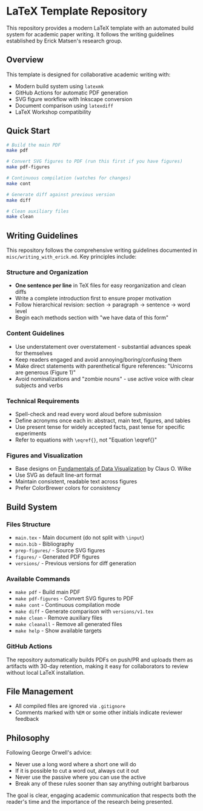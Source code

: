 # LaTeX Template Repository

This repository provides a modern LaTeX template with an automated build system for academic paper writing. It follows the writing guidelines established by Erick Matsen's research group.

## Overview

This template is designed for collaborative academic writing with:
- Modern build system using `latexmk`
- GitHub Actions for automatic PDF generation
- SVG figure workflow with Inkscape conversion
- Document comparison using `latexdiff`
- LaTeX Workshop compatibility

## Quick Start

```bash
# Build the main PDF
make pdf

# Convert SVG figures to PDF (run this first if you have figures)
make pdf-figures

# Continuous compilation (watches for changes)
make cont

# Generate diff against previous version
make diff

# Clean auxiliary files
make clean
```

## Writing Guidelines

This repository follows the comprehensive writing guidelines documented in `misc/writing_with_erick.md`. Key principles include:

### Structure and Organization
- **One sentence per line** in TeX files for easy reorganization and clean diffs
- Write a complete introduction first to ensure proper motivation
- Follow hierarchical revision: section → paragraph → sentence → word level
- Begin each methods section with "we have data of this form"

### Content Guidelines
- Use understatement over overstatement - substantial advances speak for themselves
- Keep readers engaged and avoid annoying/boring/confusing them
- Make direct statements with parenthetical figure references: "Unicorns are generous (Figure 1)"
- Avoid nominalizations and "zombie nouns" - use active voice with clear subjects and verbs

### Technical Requirements
- Spell-check and read every word aloud before submission
- Define acronyms once each in: abstract, main text, figures, and tables
- Use present tense for widely accepted facts, past tense for specific experiments
- Refer to equations with `\eqref{}`, not "Equation \eqref{}"

### Figures and Visualization
- Base designs on [Fundamentals of Data Visualization](http://serialmentor.com/dataviz/) by Claus O. Wilke
- Use SVG as default line-art format
- Maintain consistent, readable text across figures
- Prefer ColorBrewer colors for consistency

## Build System

### Files Structure
- `main.tex` - Main document (do not split with `\input`)
- `main.bib` - Bibliography
- `prep-figures/` - Source SVG figures
- `figures/` - Generated PDF figures
- `versions/` - Previous versions for diff generation

### Available Commands
- `make pdf` - Build main PDF
- `make pdf-figures` - Convert SVG figures to PDF
- `make cont` - Continuous compilation mode
- `make diff` - Generate comparison with `versions/v1.tex`
- `make clean` - Remove auxiliary files
- `make cleanall` - Remove all generated files
- `make help` - Show available targets

### GitHub Actions
The repository automatically builds PDFs on push/PR and uploads them as artifacts with 30-day retention, making it easy for collaborators to review without local LaTeX installation.

## File Management
- All compiled files are ignored via `.gitignore`
- Comments marked with `%EM` or some other initials indicate reviewer feedback

## Philosophy

Following George Orwell's advice:
- Never use a long word where a short one will do
- If it is possible to cut a word out, always cut it out
- Never use the passive where you can use the active
- Break any of these rules sooner than say anything outright barbarous

The goal is clear, engaging academic communication that respects both the reader's time and the importance of the research being presented.